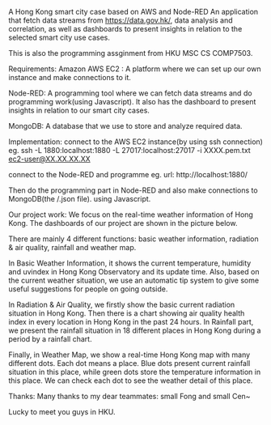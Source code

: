 A Hong Kong smart city case based on AWS and Node-RED
An application that fetch data streams from https://data.gov.hk/, data analysis and correlation, as well as dashboards to present insights in relation to the selected smart city use cases.

This is also the programming assginment from HKU MSC CS COMP7503.

Requirements:
Amazon AWS EC2 : A platform where we can set up our own instance and make connections to it.

Node-RED: A programming tool where we can fetch data streams and do programming work(using Javascript). It also has the dashboard to present insights in relation to our smart city cases.

MongoDB: A database that we use to store and analyze required data.

Implementation:
connect to the AWS EC2 instance(by using ssh connection)
eg. ssh -L 1880:localhost:1880 -L 27017:localhost:27017 -i XXXX.pem.txt ec2-user@XX.XX.XX.XX

connect to the Node-RED and programme
eg. url: http://localhost:1880/

Then do the programming part in Node-RED and also make connections to MongoDB(the /.json file). using Javascript.

Our project work:
We focus on the real-time weather information of Hong Kong. The dashboards of our project are shown in the picture below.  

There are mainly 4 different functions: basic weather information, radiation & air quality, rainfall and weather map.

In Basic Weather Information, it shows the current temperature, humidity and uvindex in Hong Kong Observatory and its update time. Also, based on the current weather situation, we use an automatic tip system to give some useful suggestions for people on going outside.

In Radiation & Air Quality, we firstly show the basic current radiation situation in Hong Kong. Then there is a chart showing air quality health index in every location in Hong Kong in the past 24 hours. In Rainfall part, we present the rainfall situation in 18 different places in Hong Kong during a period by a rainfall chart.

Finally, in Weather Map, we show a real-time Hong Kong map with many different dots. Each dot means a place. Blue dots present current rainfall situation in this place, while green dots store the temperature information in this place. We can check each dot to see the weather detail of this place.

Thanks:
Many thanks to my dear teammates: small Fong and small Cen~

Lucky to meet you guys in HKU.
